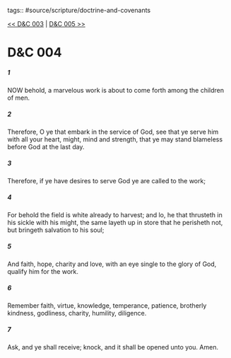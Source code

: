 tags:: #source/scripture/doctrine-and-covenants

[<< D&C 003](/Doctrine_and_Covenants/D&C_003.md) | [D&C 005 >>](/Doctrine_and_Covenants/D&C_005.md)

# D&C 004

##### 1

NOW behold, a marvelous work is about to come forth among the children of men.

##### 2

Therefore, O ye that embark in the service of God, see that ye serve him with all your heart, might, mind and strength, that ye may stand blameless before God at the last day.

##### 3

Therefore, if ye have desires to serve God ye are called to the work;

##### 4

For behold the field is white already to harvest; and lo, he that thrusteth in his sickle with his might, the same layeth up in store that he perisheth not, but bringeth salvation to his soul;

##### 5

And faith, hope, charity and love, with an eye single to the glory of God, qualify him for the work.

##### 6

Remember faith, virtue, knowledge, temperance, patience, brotherly kindness, godliness, charity, humility, diligence.

##### 7

Ask, and ye shall receive; knock, and it shall be opened unto you. Amen.
